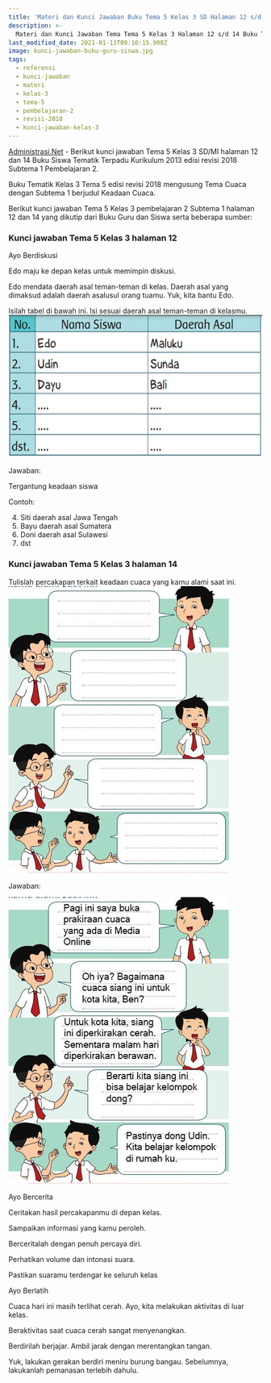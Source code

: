 ```yaml
---
title: 'Materi dan Kunci Jawaban Buku Tema 5 Kelas 3 SD Halaman 12 s/d 14'
description: >-
  Materi dan Kunci Jawaban Tema Tema 5 Kelas 3 Halaman 12 s/d 14 Buku Tematik Subtema 1 Pembelajaran 2.
last_modified_date: 2021-01-13T09:10:15.908Z
image: kunci-jawaban-buku-guru-siswa.jpg
tags:
  - referensi
  - kunci-jawaban
  - materi
  - kelas-3
  - tema-5
  - pembelajaran-2
  - revisi-2018
  - kunci-jawaban-kelas-3
---
```



[Administrasi.Net](https://administrasi.net "Administrasi.Net") - Berikut kunci jawaban Tema 5 Kelas 3 SD/MI halaman 12 dan 14 Buku Siswa Tematik Terpadu Kurikulum 2013 edisi revisi 2018 Subtema 1 Pembelajaran 2.

Buku Tematik Kelas 3 Tema 5 edisi revisi 2018 mengusung Tema Cuaca dengan Subtema 1 berjudul Keadaan Cuaca.

Berikut kunci jawaban Tema 5 Kelas 3 pembelajaran 2 Subtema 1 halaman 12 dan 14 yang dikutip dari Buku Guru dan Siswa serta beberapa sumber:

### Kunci jawaban Tema 5 Kelas 3 halaman 12

Ayo Berdiskusi

Edo maju ke depan kelas untuk memimpin diskusi.

Edo mendata daerah asal teman-teman di kelas. Daerah asal yang dimaksud adalah daerah asalusul orang tuamu. Yuk, kita bantu Edo.

Isilah tabel di bawah ini. Isi sesuai daerah asal teman-teman di kelasmu.
![Soal](/img/tema-5-kelas-3-subtema-1-pembelajaran-2-halaman-12.jpg "Soal")

Jawaban:

Tergantung keadaan siswa

Contoh:

4. Siti daerah asal Jawa Tengah
5. Bayu daerah asal Sumatera
6. Doni daerah asal Sulawesi
7. dst


### Kunci jawaban Tema 5 Kelas 3 halaman 14

Tulislah percakapan terkait keadaan cuaca yang kamu alami saat ini.
![Halaman 14](/img/tema-5-kelas-3-subtema-1-pembelajaran-2-halaman-14.jpg "Halaman 14")

Jawaban:

![Jawaban halaman 14](/img/jawaban-tema-5-kelas-3-halaman-14.jpg "Jawaban halaman 14")


Ayo Bercerita

Ceritakan hasil percakapanmu di depan kelas.

Sampaikan informasi yang kamu peroleh.

Berceritalah dengan penuh percaya diri.

Perhatikan volume dan intonasi suara.

Pastikan suaramu terdengar ke seluruh kelas

Ayo Berlatih

Cuaca hari ini masih terlihat cerah. Ayo, kita melakukan aktivitas di luar kelas.

Beraktivitas saat cuaca cerah sangat menyenangkan.

Berdirilah berjajar. Ambil jarak dengan merentangkan tangan.

Yuk, lakukan gerakan berdiri meniru burung bangau. Sebelumnya, lakukanlah pemanasan terlebih dahulu.

